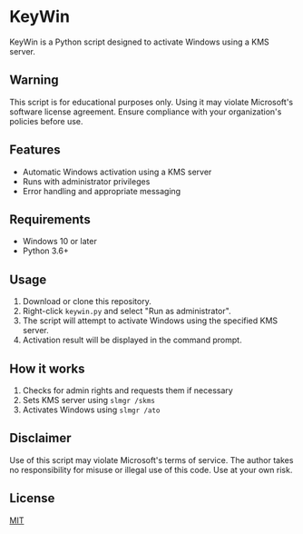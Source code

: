# KeyWin

KeyWin is a Python script designed to activate Windows using a KMS server.

## Warning

This script is for educational purposes only. Using it may violate Microsoft's software license agreement. Ensure compliance with your organization's policies before use.

## Features

- Automatic Windows activation using a KMS server
- Runs with administrator privileges
- Error handling and appropriate messaging

## Requirements

- Windows 10 or later
- Python 3.6+

## Usage

1. Download or clone this repository.
2. Right-click `keywin.py` and select "Run as administrator".
3. The script will attempt to activate Windows using the specified KMS server.
4. Activation result will be displayed in the command prompt.

## How it works

1. Checks for admin rights and requests them if necessary
2. Sets KMS server using `slmgr /skms`
3. Activates Windows using `slmgr /ato`

## Disclaimer

Use of this script may violate Microsoft's terms of service. The author takes no responsibility for misuse or illegal use of this code. Use at your own risk.

## License

[MIT]([https://choosealicense.com/licenses/mit/](https://choosealicense.com/licenses/agpl-3.0/))
